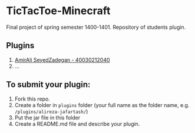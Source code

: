 # TicTacToe-Minecraft
Final project of spring semester 1400-1401. Repository of students plugin.

## Plugins
1. [AmirAli SeyedZadegan - 40030212040](https://github.com/apnit/TicTacToe-Minecraft/tree/main/plugins/AmirAli_Seyedzadegan)
2. ...

## To submit your plugin:
1. Fork this repo.
2. Create a folder in `plugins` folder (your full name as the folder name, e.g. `/plugins/alireza-jafartash/`)
3. Put the jar file in this folder
4. Create a README.md file and describe your plugin.
